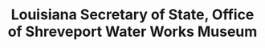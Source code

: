 ---
layout: repo
title: "Louisiana Secretary of State, Office of Shreveport Water Works Museum"
id: 25076
permalink: repos/25076/
---